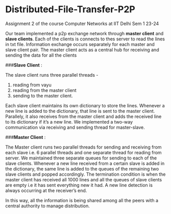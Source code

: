 # Distributed-File-Transfer-P2P
Assignment 2 of the course Computer Networks at IIT Delhi Sem 1 23-24

Our team implemented a p2p exchange network through **master client** and **slave clients**.
Each of the clients is connects to thes server to read the lines in txt file. Information exchange
occurs separately for each master and slave client pair. The master client acts as a central hub for receiving and sending the data for all the clients

###**Slave Client** :

The slave client runs three parallel threads -
1. reading from vayu
2. reading from the master client
3. sending to the master client.

Each slave client maintains its own dictionary to store the lines. Whenever a new line is added to the dictionary, that line is sent to the master client. Parallely, it also receives from the master client and adds the received line to its dictionary if it’s a new line. We implemented a two-way communication via receiving and sending thread for master-slave. 

###**Master Client** :

The Master client runs two parallel threads for sending and receiving from each slave i.e. 6 parallel threads and one separate thread for reading from server. We maintained three separate queues for sending to each of the slave clients. Whenever a new line received from a certain slave is added in the dictionary, the same line is added to the queues of the remaining two slave clients and popped accordingly. The termination condition is when the master client has received all 1000 lines and all the queues of slave clients are empty i.e it has sent everything new it had. A new line detection is always occurring at the receiver’s end.

In this way, all the information is being shared among all the peers with a central authority to manage distribution.
